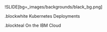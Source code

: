 !SLIDE[bg=_images/backgrounds/black_bg.png]

.blockwhite Kubernetes Deployments

.blockteal On the IBM Cloud


